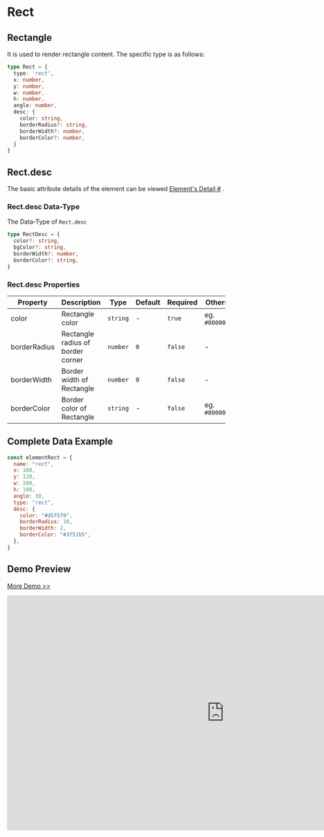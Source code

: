 # Rect

## Rectangle

It is used to render rectangle content. The specific type is as follows:

```ts
type Rect = {
  type: 'rect',
  x: number,
  y: number,
  w: number,
  h: number,
  angle: number,
  desc: {
    color: string,
    borderRadius?: string,
    borderWidth?: number,
    borderColor?: number,
  }
}
```

## Rect.desc

The basic attribute details of the element can be viewed [Element's Detail
#](./info.md#element-s-detail) .

### Rect.desc Data-Type

The Data-Type of `Rect.desc`

```ts
type RectDesc = {
  color?: string,
  bgColor?: string,
  borderWidth?: number,
  borderColor?: string,
}
```

### Rect.desc Properties


|Property|Description|Type|Default|Required|Others|
|--|--|--|--|--|--|
| color | Rectangle color |`string`| - | `true` | eg. `#000000` |
| borderRadius | Rectangle radius of border corner |`number`| `0` | `false` | - |
| borderWidth | Border width of Rectangle |`number`| `0` | `false` | - |
| borderColor | Border color of Rectangle |`string`| - | `false` | eg. `#000000`  |


## Complete Data Example

```js
const elementRect = {
  name: "rect",
  x: 160,
  y: 120,
  w: 200,
  h: 100,
  angle: 30,
  type: "rect",
  desc: {
    color: "#d5f5f9",
    borderRadius: 10,
    borderWidth: 2,
    borderColor: "#3f51b5",
  },
}
```


## Demo Preview

[More Demo >>](https://idraw.js.org/playground/?demo=elem-rect)

<iframe 
    src="https://idraw.js.org/playground/?demo=elem-rect&header=false&sider=false&default-editor-split=37" 
    width="1000" height="540" frameborder="no" border="0"
    style="border: 1px solid #cecece; margin: 0px auto;"
  ></iframe>